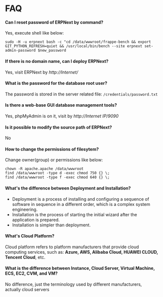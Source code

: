 # FAQ


#### Can I reset password of ERPNext by command?

Yes, execute shell like below:
```shell
sudo -H -u erpnext bash -c "cd /data/wwwroot/frappe-bench && export GIT_PYTHON_REFRESH=quiet && /usr/local/bin/bench --site erpnext set-admin-password $new_password
```

#### If there is no domain name, can I deploy ERPNext?

Yes, visit ERPNext by *http://Internet/*

#### What is the password for the database root user?

The password is stored in the server related file: `/credentials/password.txt`

#### Is there a web-base GUI database management tools?

Yes, phpMyAdmin is on it, visit by *http://Internet IP/9090*

#### Is it possible to modify the source path of ERPNext?

No

#### How to change the permissions of filesytem?

Change owner(group) or permissions like below:

```shell
chown -R apache.apache /data/wwwroot
find /data/wwwroot -type d -exec chmod 750 {} \;
find /data/wwwroot -type f -exec chmod 640 {} \;
```

#### What's the difference between Deployment and Installation?

- Deployment is a process of installing and configuring a sequence of software in sequence in a different order, which is a complex system engineering.  
- Installation is the process of starting the initial wizard after the application is prepared.  
- Installation is simpler than deployment. 

#### What's Cloud Platform?

Cloud platform refers to platform manufacturers that provide cloud computing services, such as: **Azure, AWS, Alibaba Cloud, HUAWEI CLOUD, Tencent Cloud**, etc.


#### What is the difference between Instance, Cloud Server, Virtual Machine, ECS, EC2, CVM, and VM?

No difference, just the terminology used by different manufacturers, actually cloud servers